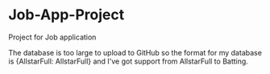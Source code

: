 # Job-App-Project
Project for Job application

The database is too large to upload to GitHub so the format for my database is {AllstarFull: AllstarFull} and I've got support from AllstarFull to Batting.
